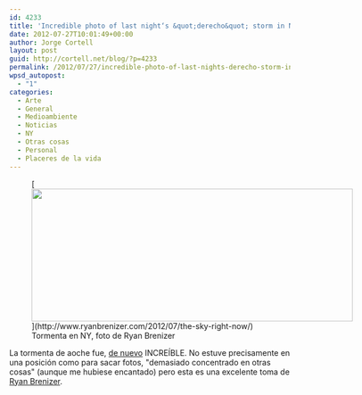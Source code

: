 ```yaml
---
id: 4233
title: 'Incredible photo of last night‘s &quot;derecho&quot; storm in New York'
date: 2012-07-27T10:01:49+00:00
author: Jorge Cortell
layout: post
guid: http://cortell.net/blog/?p=4233
permalink: /2012/07/27/incredible-photo-of-last-nights-derecho-storm-in-new-york/
wpsd_autopost:
  - "1"
categories:
  - Arte
  - General
  - Medioambiente
  - Noticias
  - NY
  - Otras cosas
  - Personal
  - Placeres de la vida
---
```

<figure style="width: 576px" class="wp-caption aligncenter">[<img class=" " title="Derecho storm in NY" src="http://sphotos-a.xx.fbcdn.net/hphotos-ash3/s720x720/558099_10151060041103522_1228392718_n.jpg" alt="" width="576" height="238" />](http://www.ryanbrenizer.com/2012/07/the-sky-right-now/)<figcaption class="wp-caption-text">Tormenta en NY, foto de Ryan Brenizer</figcaption></figure> 

<p title="http://cortell.net/blog/2012/07/amazing-storm-in-ny/">
  La tormenta de aoche fue, <a title="http://cortell.net/blog/2012/07/amazing-storm-in-ny/" href="http://cortell.net/blog/2012/07/amazing-storm-in-ny/" target="_blank">de nuevo</a> INCREÍBLE. No estuve precisamente en una posición como para sacar fotos, "demasiado concentrado en otras cosas" (aunque me hubiese encantado) pero esta es una excelente toma de <a title="http://www.ryanbrenizer.com/2012/07/the-sky-right-now/" href="http://www.ryanbrenizer.com/2012/07/the-sky-right-now/" target="_blank">Ryan Brenizer</a>.
</p>